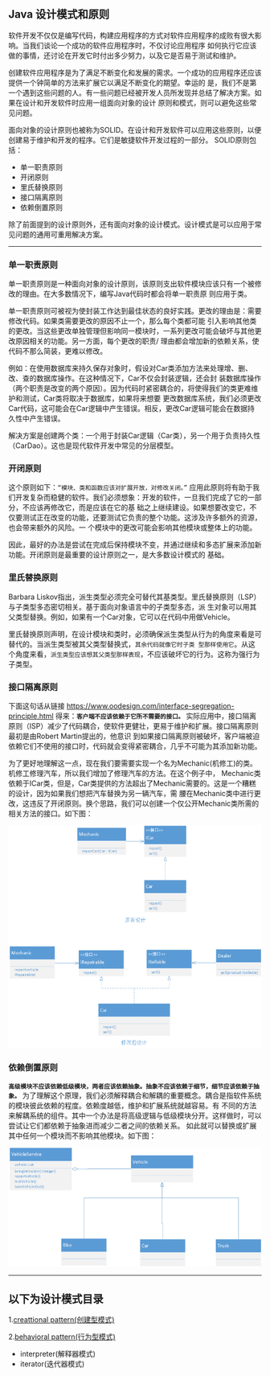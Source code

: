 ## Java 设计模式和原则
软件开发不仅仅是编写代码，构建应用程序的方式对软件应用程序的成败有很大影响。当我们谈论一个成功的软件应用程序时，不仅讨论应用程序
如何执行它应该做的事情，还讨论在开发它时付出多少努力，以及它是否易于测试和维护。

创建软件应用程序是为了满足不断变化和发展的需求。一个成功的应用程序还应该提供一个钟简单的方法来扩展它以满足不断变化的期望。幸运的
是，我们不是第一个遇到这些问题的人。有一些问题已经被开发人员所发现并总结了解决方案。如果在设计和开发软件时应用一组面向对象的设计
原则和模式，则可以避免这些常见问题。

面向对象的设计原则也被称为SOLID。在设计和开发软件可以应用这些原则，以便创建易于维护和开发的程序。它们是敏捷软件开发过程的一部分。
SOLID原则包括：
- 单一职责原则
- 开闭原则
- 里氏替换原则
- 接口隔离原则
- 依赖倒置原则

除了前面提到的设计原则外，还有面向对象的设计模式。设计模式是可以应用于常见问题的通用可重用解决方案。

---
### 单一职责原则
单一职责原则是一种面向对象的设计原则，该原则支出软件模块应该只有一个被修改的理由。在大多数情况下，编写Java代码时都会将单一职责原
则应用于类。

单一职责原则可被视为使封装工作达到最佳状态的良好实践。更改的理由是：需要修改代码。如果类需要更改的原因不止一个，那么每个类都可能
引入影响其他类的更改。当这些更改单独管理但影响同一模块时，一系列更改可能会破坏与其他更改原因相关的功能。另一方面，每个更改的职责/
理由都会增加新的依赖关系，使代码不那么简装，更难以修改。

例如：在使用数据库来持久保存对象时，假设对Car类添加方法来处理增、删、改、查的数据库操作。在这种情况下，Car不仅会封装逻辑，还会封
装数据库操作（两个职责是改变的两个原因）。因为代码时紧密耦合的，将使得我们的类更难维护和测试，Car类将取决于数据库，如果将来想要
更改数据库系统，我们必须更改Car代码，这可能会在Car逻辑中产生错误。相反，更改Car逻辑可能会在数据持久性中产生错误。

解决方案是创建两个类：一个用于封装Car逻辑（Car类），另一个用于负责持久性（CarDao）。这也是现代软件开发中常见的分层模型。

### 开闭原则
这个原则如下：```“模块、类和函数应该对扩展开放，对修改关闭。”```
应用此原则将有助于我们开发复杂而稳健的软件。我们必须想象：开发的软件，一旦我们完成了它的一部分，不应该再修改它，而是应该在它的基
础之上继续建设。如果想要改变它，不仅要测试正在改变的功能，还要测试它负责的整个功能。这涉及许多额外的资源，也会带来额外的风险。一
个模块中的更改可能会影响其他模块或整体上的功能。

因此，最好的办法是尝试在完成后保持模块不变，并通过继续和多态扩展来添加新功能。开闭原则是最重要的设计原则之一，是大多数设计模式的
基础。

### 里氏替换原则
Barbara Liskov指出，派生类型必须完全可替代其基类型。里氏替换原则（LSP）与子类型多态密切相关。基于面向对象语言中的子类型多态，派
生对象可以用其父类型替换。例如，如果有一个Car对象，它可以在代码中用做Vehicle。

里氏替换原则声明，在设计模块和类时，必须确保派生类型从行为的角度来看是可替代的。当派生类型被其父类型替换式，`其余代码就像它时子类
型那样使用它`。从这个角度来看，`派生类型应该想其父类型那样表现`，不应该破坏它的行为。这称为强行为子类型。

### 接口隔离原则
下面这句话从链接 https://www.oodesign.com/interface-segregation-principle.html 得来：**`客户端不应该依赖于它所不需要的接口。`**
实际应用中，接口隔离原则（ISP）减少了代码耦合，使软件更健壮，更易于维护和扩展。接口隔离原则最初是由Robert Martin提出的，他意识
到如果接口隔离原则被破坏，客户端被迫依赖它们不使用的接口时，代码就会变得紧密耦合，几乎不可能为其添加新功能。

为了更好地理解这一点，现在我们要需要实现一个名为Mechanic(机修工)的类。机修工修理汽车，所以我们增加了修理汽车的方法。在这个例子中，
Mechanic类依赖于ICar类，但是，Car类提供的方法超出了Mechanic需要的。这是一个糟糕的设计，因为如果我们想把汽车替换为另一辆汽车，需
腰在Mechanic类中进行更改，这违反了开闭原则。换个思路，我们可以创建一个仅公开Mechanic类所需的相关方法的接口。如下图：

![接口隔离原则](/src/main/resources/image/basics/knowledge/1-9.png) 

### 依赖倒置原则
**`高级模块不应该依赖低级模块，两者应该依赖抽象。抽象不应该依赖于细节，细节应该依赖于抽象。`**
为了理解这个原理，我们必须解释耦合和解耦的重要概念。耦合是指软件系统的模块彼此依赖的程度。依赖度越低，维护和扩展系统就越容易。有
不同的方法来解耦系统的组件。其中一个办法是将高级逻辑与低级模块分开。这样做时，可以尝试让它们都依赖于抽象进而减少二者之间的依赖关系。
如此就可以替换或扩展其中任何一个模块而不影响其他模块。如下图：

![依赖倒置原则](/src/main/resources/image/basics/knowledge/1-10.png)


---
## 以下为设计模式目录
1.[creattional pattern(创建型模式)](creattionalpattern/5.Creattional%20Pattern.md)


2.[behavioral pattern(行为型模式)](behavioralpattern/6.Behavioral%20Pattern.md)
 - interpreter(解释器模式)
 - iterator(迭代器模式) 